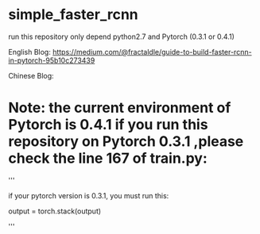 # simple_faster_rcnn
run this repository only depend python2.7 and Pytorch (0.3.1 or 0.4.1)

English Blog: https://medium.com/@fractaldle/guide-to-build-faster-rcnn-in-pytorch-95b10c273439

Chinese Blog: 

# Note: the current environment of Pytorch is 0.4.1 if you run this repository on Pytorch 0.3.1 ,please check the line 167 of train.py:
'''

if your pytorch version is 0.3.1, you must run this:

output = torch.stack(output)

'''
